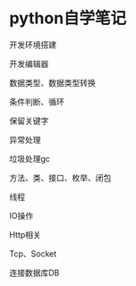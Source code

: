 # python自学笔记

开发环境搭建

开发编辑器

数据类型、数据类型转换

条件判断、循环

保留关键字

异常处理

垃圾处理gc

方法、类、接口、枚举、闭包

线程

IO操作

Http相关

Tcp、Socket

连接数据库DB

